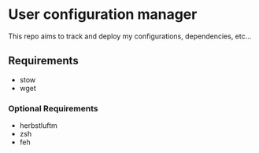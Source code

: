 # User configuration manager

This repo aims to track and deploy my configurations, dependencies, etc...

## Requirements
- stow
- wget

### Optional Requirements
- herbstluftm
- zsh
- feh

